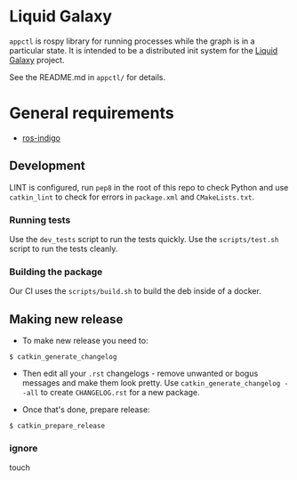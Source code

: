 # Liquid Galaxy

`appctl` is rospy library for running processes while the graph is in a particular state. It is intended to be a distributed init system for the [Liquid Galaxy](https://github.com/EndPointCorp/lg_ros_nodes) project.

See the README.md in `appctl/` for details.

# General requirements

- [ros-indigo](http://wiki.ros.org/indigo)

## Development

LINT is configured, run `pep8` in the root of this repo to check Python
and use `catkin_lint` to check for errors in `package.xml` and
`CMakeLists.txt`.

### Running tests

Use the `dev_tests` script to run the tests quickly.
Use the `scripts/test.sh` script to run the tests cleanly.

### Building the package

Our CI uses the `scripts/build.sh` to build the deb inside of a docker.

## Making new release

- To make new release you need to:

```shell
$ catkin_generate_changelog
```

- Then edit all your `.rst` changelogs - remove unwanted or bogus messages
and make them look pretty. Use `catkin_generate_changelog --all` to
create `CHANGELOG.rst` for a new package.

- Once that's done, prepare release:

```shell
$ catkin_prepare_release
```

### ignore
touch

